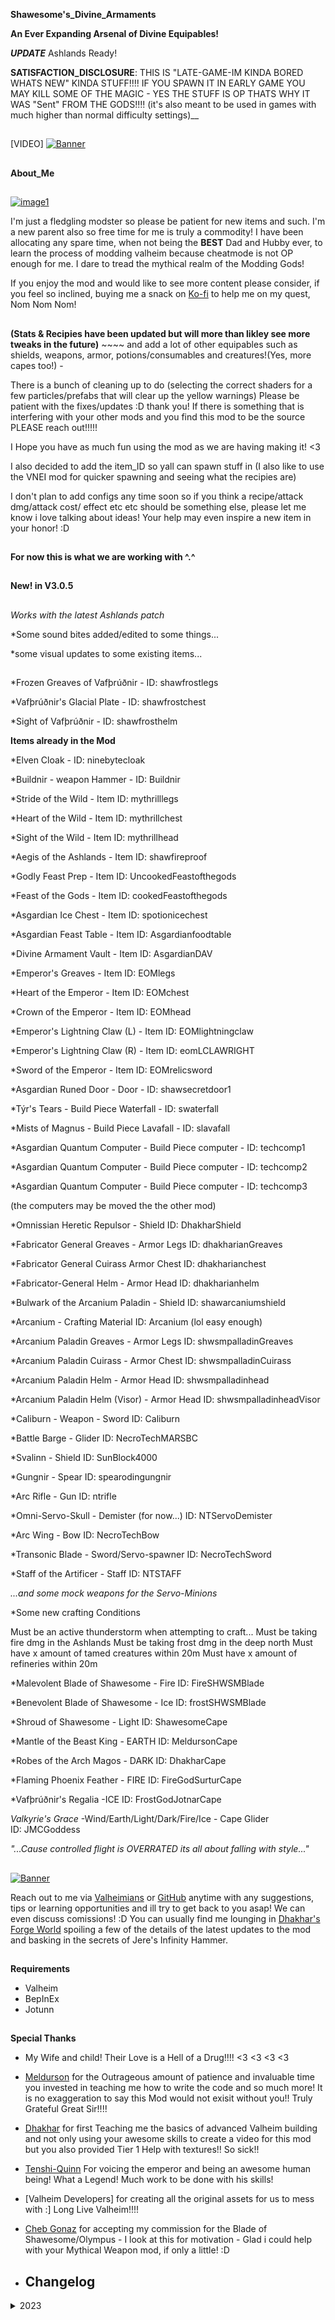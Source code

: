__Shawesome's_Divine_Armaments__

__An Ever Expanding Arsenal of Divine Equipables!__ 

__***UPDATE***__ Ashlands Ready!

__SATISFACTION_DISCLOSURE__: THIS IS "LATE-GAME-IM KINDA BORED WHATS NEW" KINDA STUFF!!!! IF YOU SPAWN IT IN EARLY GAME YOU MAY KILL SOME OF THE MAGIC - YES THE STUFF IS OP THATS WHY IT WAS "Sent" FROM THE GODS!!!! (it's also meant to be used in games with much higher than normal difficulty settings)__

##
[VIDEO]
[![Banner](https://raw.githubusercontent.com/Shawesome4u/Shawesomes_Divine_Armaments/main/17.png)](https://youtu.be/rvLt4aKVmk4?si=NAryXwUg7Vylb5DL)

##
__About_Me__
##

[![image1](https://raw.githubusercontent.com/Shawesome4u/Shawesomes_Divine_Armaments/main/15.png)](https://ko-fi.com/shawesome)

I'm just a fledgling modster so please be patient for new items and such. I'm a new parent also so free time for me is truly a commodity! I have been allocating any spare time, when not being the __BEST__ Dad and Hubby ever, to learn the process of modding valheim because cheatmode is not OP enough for me. I dare to tread the mythical realm of the Modding Gods!

If you enjoy the mod and would like to see more content please consider, if you feel so inclined, buying me a snack on [Ko-fi](https://ko-fi.com/shawesome) to help me on my quest, Nom Nom Nom!

##

**(Stats & Recipies have been updated but will more than likley see more tweaks in the future)** ~~~~ and add a lot of other equipables such as shields, weapons, armor, potions/consumables and creatures!(Yes, more capes too!) -

There is a bunch of cleaning up to do (selecting the correct shaders for a few particles/prefabs that will clear up the yellow warnings) Please be patient with the fixes/updates :D thank you! If there is something that is interfering with your other mods and you find this mod to be the source PLEASE reach out!!!!! 

I Hope you have as much fun using the mod as we are having making it! <3

I also decided to add the item_ID so yall can spawn stuff in (I also like to use the VNEI mod for quicker spawning and seeing what the recipies are) 

I don't plan to add configs any time soon so if you think a recipe/attack dmg/attack cost/ effect etc etc should be something else, please let me know i love talking about ideas! Your help may even inspire a new item in your honor! :D 


##
__For now this is what we are working with ^.^__
##

__New! in V3.0.5__

##
*Works with the latest Ashlands patch*

*Some sound bites added/edited to some things...

*some visual updates to some existing items...
##


*Frozen Greaves of Vafþrúðnir - ID: shawfrostlegs

*Vafþrúðnir's Glacial Plate - ID: shawfrostchest

*Sight of Vafþrúðnir - ID: shawfrosthelm

__Items already in the Mod__


*Elven Cloak - ID: ninebytecloak

*Buildnir - weapon Hammer - ID: Buildnir 

*Stride of the Wild  - Item ID: mythrilllegs

*Heart of the Wild - Item ID: mythrillchest

*Sight of the Wild - Item ID: mythrillhead

*Aegis of the Ashlands - Item ID: shawfireproof

*Godly Feast Prep - Item ID: UncookedFeastofthegods

*Feast of the Gods - Item ID: cookedFeastofthegods

*Asgardian Ice Chest - Item ID: spotionicechest

*Asgardian Feast Table - Item ID: Asgardianfoodtable

*Divine Armament Vault - Item ID: AsgardianDAV

*Emperor's Greaves - Item ID: EOMlegs

*Heart of the Emperor - Item ID: EOMchest

*Crown of the Emperor - Item ID: EOMhead

*Emperor's Lightning Claw (L) - Item ID: EOMlightningclaw

*Emperor's Lightning Claw (R) - Item ID: eomLCLAWRIGHT

*Sword of the Emperor - Item ID: EOMrelicsword


*Asgardian Runed Door - Door - ID: shawsecretdoor1


*Týr's Tears - Build Piece Waterfall - ID: swaterfall


*Mists of Magnus - Build Piece Lavafall - ID: slavafall


*Asgardian Quantum Computer - Build Piece computer - ID: techcomp1


*Asgardian Quantum Computer - Build Piece computer - ID: techcomp2


*Asgardian Quantum Computer - Build Piece computer - ID: techcomp3

(the computers may be moved the the other mod) 

*Omnissian Heretic Repulsor - Shield
  	ID: DhakharShield

*Fabricator General Greaves - Armor Legs
  	ID: dhakharianGreaves

*Fabricator General Cuirass Armor Chest
  	ID: dhakharianchest

*Fabricator-General Helm - Armor Head
  	ID: dhakharianhelm

*Bulwark of the Arcanium Paladin - Shield
  	ID: shawarcaniumshield

*Arcanium - Crafting Material
  	ID: Arcanium (lol easy enough) 

*Arcanium Paladin Greaves - Armor Legs
  	ID: shwsmpalladinGreaves

*Arcanium Paladin Cuirass - Armor Chest
  	ID: shwsmpalladinCuirass

*Arcanium Paladin Helm - Armor Head
  	ID: shwsmpalladinhead

*Arcanium Paladin Helm (Visor) - Armor Head
  	ID: shwsmpalladinheadVisor

*Caliburn - Weapon - Sword
  	ID: Caliburn

*Battle Barge - Glider
  	ID: NecroTechMARSBC

*Svalinn - Shield
  	ID: SunBlock4000

*Gungnir - Spear
  	ID: spearodingungnir

*Arc Rifle - Gun
  	ID: ntrifle

*Omni-Servo-Skull - Demister (for now...)
  	ID: NTServoDemister

*Arc Wing - Bow
  	ID: NecroTechBow

*Transonic Blade - Sword/Servo-spawner
  	ID: NecroTechSword

*Staff of the Artificer - Staff
  	ID: NTSTAFF

*...and some mock weapons for the Servo-Minions*

*Some new crafting Conditions

Must be an active thunderstorm when attempting to craft...
Must be taking fire dmg in the Ashlands
Must be taking frost dmg in the deep north
Must have x amount of tamed creatures within 20m
Must have x amount of refineries within 20m

*Malevolent Blade of Shawesome - Fire
  	ID: FireSHWSMBlade

*Benevolent Blade of Shawesome - Ice
  	ID: frostSHWSMBlade

*Shroud of Shawesome - Light
  	ID: ShawesomeCape

*Mantle of the Beast King - EARTH
  	ID: MeldursonCape

*Robes of the Arch Magos - DARK
  	ID: DhakharCape

*Flaming Phoenix Feather - FIRE
  	ID: FireGodSurturCape

*Vafþrúðnir's Regalia -ICE
  	ID: FrostGodJotnarCape

*Valkyrie's Grace* -Wind/Earth/Light/Dark/Fire/Ice - Cape Glider  
  	ID: JMCGoddess

*"...Cause controlled flight is OVERRATED its all about falling with style..."*


##

##

[![Banner](https://raw.githubusercontent.com/Shawesome4u/Shawesomes_Divine_Armaments/main/16.png)](https://youtu.be/t9iKJMQrgCw)


Reach out to me via [Valheimians](https://www.valheimians.com/member/shawesome/) or [GitHub](https://github.com/Shawesome4u/Shawesomes_Divine_Armaments) anytime with any suggestions, tips or learning opportunities and ill try to get back to you asap! We can even discuss comissions! :D You can usually find me lounging in [Dhakhar's Forge World](https://discord.gg/chR3RHS4pN) spoiling a few of the details of the latest updates to the mod and basking in the secrets of Jere's Infinity Hammer.


##
 __Requirements__

- Valheim
- BepInEx
- Jotunn
##


##
__Special Thanks__

- My Wife and child! Their Love is a Hell of a Drug!!!! <3 <3 <3 <3
- [Meldurson](https://valheim.thunderstore.io/package/Meldurson/AllTameableTamingOverhaul/) for the Outrageous amount of patience and invaluable time you invested in teaching me how to write the code and so much more! It is no exaggeration to say this Mod would not exisit without you!! Truly Grateful Great Sir!!!!
- [Dhakhar](https://www.youtube.com/@dhakhar) for first Teaching me the basics of advanced Valheim building and not only using your awesome skills to create a video for this mod but you also provided Tier 1 Help with textures!! So sick!!
- [Tenshi-Quinn](www.youtube.com/@Tenshi-Quinn) For voicing the emperor and being an awesome human being! What a Legend! Much work to be done with his skills! 
- [Valheim Developers] for creating all the original assets for us to mess with :] Long Live Valheim!!!!
- [Cheb Gonaz](https://valheim.thunderstore.io/package/ChebGonaz/BladeOfShawesome/) for accepting my commission for the Blade of Shawesome/Olympus - I look at this for motivation - Glad i could help with your Mythical Weapon mod, if only a little! :D

 

- ## Changelog

<details>
<summary>2023</summary>

 Date | Version | Notes 
--- | --- | ---
06/14/2024 | 3.0.5 | Deep North armor released! XD hope yall like it! 
05/31/2024 | 3.0.4 | new cloak! will eff have more tweaks coming! 
05/20/2024 | 3.0.3 | audio and vis fixes along with updated recipes for the lategame progression / nerfed a lot of items/ 
02/29/2024 | 3.0.2 | audio fix for EOM set activation...sorry for rapid update had to be done.
02/29/2024 | 3.0.1 | removed buildnir for now... sorry about the issues D: ...might just make it a weapon...
02/29/2024 | 3.0.0 | added new armors,weapons,consumables, Vault, ice chest, Feast table, sound bites to some things and balancing has continued...
01/13/2024 | 2.0.8 | visual updates to some items and the begining of the balancing phase as i prepare another armor set to be added to the mod...
01/08/2024 | 2.0.7 | fixed issues with crafting recipes not showing the ENTIRE list. added some new armor for valheim's greatest builder. 
12/26/2023 | 2.0.6 | added the fur on arcanium paladin armor and shroud of shawesome
12/26/2023 | 2.0.5 | Updates to multiple items and added a new crafting material along with my first attempt at an actual armor set with alt. helm. and another sword XD...
11/28/2023 | 2.0.4 | to stick to a more valheim theme (and faster load times) i split the anime/toon stuff to Shawesome's Infinite Multiverse. Please check out the main mod page. 
10/21/2023 | 2.0.1 | Removed some things that were not meant to be included yet which were causing other things to not work as intended- still was kinda funny lol. 
10/21/2023 | 2.0.0 | Visual, stat & name update for existing cape. Added 5 additional Divine capes. Using Dhakhar's video instead of all the pix. Added 1 bonus cape, 1 utility item, 1 consumable, 3 weapons and bonus crafting conditions & 7 Boss crafting item drops.
09/11/2023 | 1.0.2 | Actually fixed the pix lol
09/11/2023 | 1.0.1 | Update to picture URLs to show on Thunderstore correctly & added discord link
09/10/2023 | 1.0.0 | First alpha version

</details>
